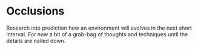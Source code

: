 # Occlusions

Research into prediction how an environment will evolves in the next short interval. For now a bit of a grab-bag of thoughts and techniques until the details are nailed down.

